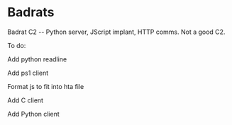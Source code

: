 # Badrats

Badrat C2 -- Python server, JScript implant, HTTP comms. Not a good C2.

To do:

Add python readline

Add ps1 client

Format js to fit into hta file

Add C client

Add Python client

